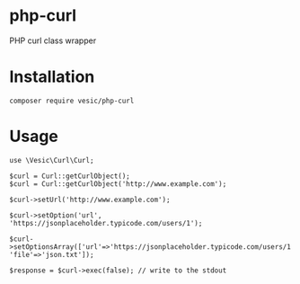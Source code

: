 # php-curl
PHP curl class wrapper

# Installation
```
composer require vesic/php-curl
```

# Usage
```
use \Vesic\Curl\Curl;

$curl = Curl::getCurlObject();
$curl = Curl::getCurlObject('http://www.example.com');

$curl->setUrl('http://www.example.com');

$curl->setOption('url', 'https://jsonplaceholder.typicode.com/users/1');

$curl->setOptionsArray(['url'=>'https://jsonplaceholder.typicode.com/users/1', 'file'=>'json.txt']);

$response = $curl->exec(false); // write to the stdout
```
